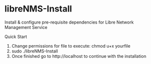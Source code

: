 # libreNMS-Install
Install &amp; configure pre-requisite dependencies for Libre Network Management Service

Quick Start

1. Change permissions for file to execute: chmod u+x yourfile
2. sudo ./libreNMS-Install
3. Once finished go to http://localhost to continue with the installation
